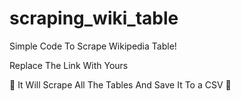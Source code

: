 # scraping_wiki_table
Simple Code To Scrape Wikipedia Table!

Replace The Link With Yours

📂 It Will Scrape All The Tables And Save It To a CSV 📂
